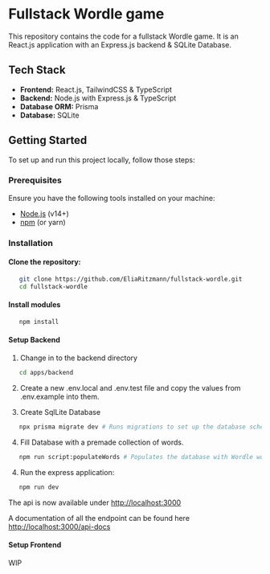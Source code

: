 # Fullstack Wordle game

This repository contains the code for a fullstack Wordle game. It is an React.js application with an Express.js backend & SQLite Database.

## Tech Stack

- **Frontend:** React.js, TailwindCSS & TypeScript
- **Backend:** Node.js with Express.js & TypeScript
- **Database ORM:** Prisma
- **Database:** SQLite

## Getting Started

To set up and run this project locally, follow those steps:

### Prerequisites

Ensure you have the following tools installed on your machine:

- [Node.js](https://nodejs.org/) (v14+)
- [npm](https://www.npmjs.com/) (or yarn)

### Installation

#### Clone the repository:

```bash
   git clone https://github.com/EliaRitzmann/fullstack-wordle.git
   cd fullstack-wordle
```

#### Install modules

```bash
   npm install
```

#### Setup Backend

1. Change in to the backend directory

```bash
   cd apps/backend
```

2. Create a new .env.local and .env.test file and copy the values from .env.example into them.

3. Create SqlLite Database

```bash
   npx prisma migrate dev # Runs migrations to set up the database schema
```

4. Fill Database with a premade collection of words. 

```bash
   npm run script:populateWords # Populates the database with Wordle words
```

4. Run the express application:

```bash
   npm run dev
```

The api is now available under [http://localhost:3000](http://localhost:3000)

A documentation of all the endpoint can be found here [http://localhost:3000/api-docs](http://localhost:3000/api-docs)

#### Setup Frontend

WIP

